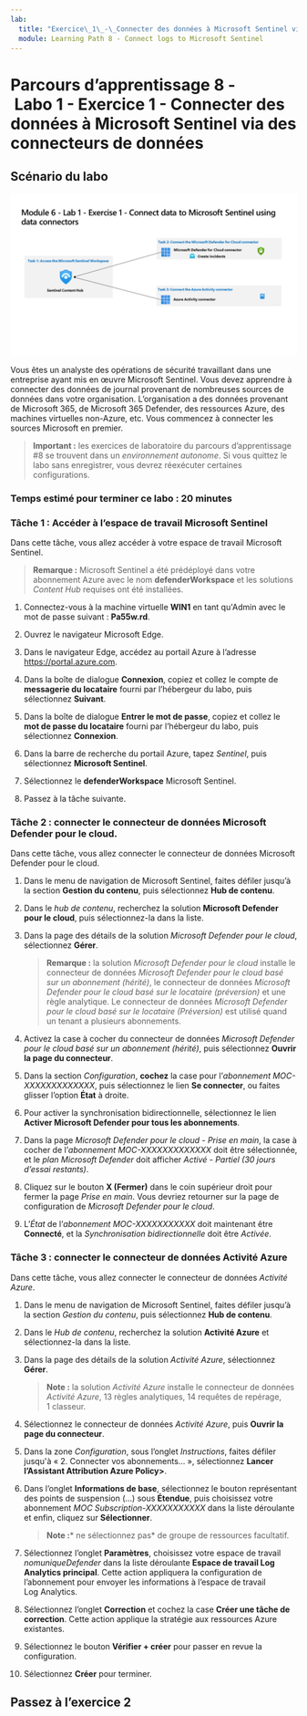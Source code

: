 ```yaml
---
lab:
  title: "Exercice\_1\_-\_Connecter des données à Microsoft Sentinel via des connecteurs de données"
  module: Learning Path 8 - Connect logs to Microsoft Sentinel
---
```


# Parcours d’apprentissage 8 - Labo 1 - Exercice 1 - Connecter des données à Microsoft Sentinel via des connecteurs de données

## Scénario du labo

![Vue d’ensemble du labo](../Media/SC-200-Lab_Diagrams_Mod6_L1_Ex1.png)

Vous êtes un analyste des opérations de sécurité travaillant dans une entreprise ayant mis en œuvre Microsoft Sentinel. Vous devez apprendre à connecter des données de journal provenant de nombreuses sources de données dans votre organisation. L’organisation a des données provenant de Microsoft 365, de Microsoft 365 Defender, des ressources Azure, des machines virtuelles non-Azure, etc. Vous commencez à connecter les sources Microsoft en premier.

>**Important :** les exercices de laboratoire du parcours d’apprentissage #8 se trouvent dans un *environnement autonome*. Si vous quittez le labo sans enregistrer, vous devrez réexécuter certaines configurations.

### Temps estimé pour terminer ce labo : 20 minutes

### Tâche 1 : Accéder à l’espace de travail Microsoft Sentinel

Dans cette tâche, vous allez accéder à votre espace de travail Microsoft Sentinel.

>**Remarque :** Microsoft Sentinel a été prédéployé dans votre abonnement Azure avec le nom **defenderWorkspace** et les solutions *Content Hub* requises ont été installées.

1. Connectez-vous à la machine virtuelle **WIN1** en tant qu'Admin avec le mot de passe suivant : **Pa55w.rd**.  

1. Ouvrez le navigateur Microsoft Edge.

1. Dans le navigateur Edge, accédez au portail Azure à l’adresse <https://portal.azure.com>.

1. Dans la boîte de dialogue **Connexion**, copiez et collez le compte de **messagerie du locataire** fourni par l’hébergeur du labo, puis sélectionnez **Suivant**.

1. Dans la boîte de dialogue **Entrer le mot de passe**, copiez et collez le **mot de passe du locataire** fourni par l’hébergeur du labo, puis sélectionnez **Connexion**.

1. Dans la barre de recherche du portail Azure, tapez *Sentinel*, puis sélectionnez **Microsoft Sentinel**.

1. Sélectionnez le **defenderWorkspace** Microsoft Sentinel.

1. Passez à la tâche suivante.

### Tâche 2 : connecter le connecteur de données Microsoft Defender pour le cloud.

Dans cette tâche, vous allez connecter le connecteur de données Microsoft Defender pour le cloud.

   <!--- >>**Important:** To *Enable* Bi-directional sync, please rerun  **[Lab 05 Exercise 1](https://microsoftlearning.github.io/SC-200T00A-Microsoft-Security-Operations-Analyst/Instructions/Labs/LAB_AK_05_Lab1_Ex01_Enable_MDC.html)**, Task 2, and select **Setup** from the *Microsoft Defender for Cloud* navigation menu to verify all eligible Azure subscriptions are onboarded. --->

1. Dans le menu de navigation de Microsoft Sentinel, faites défiler jusqu’à la section **Gestion du contenu**, puis sélectionnez **Hub de contenu**.

1. Dans le *hub de contenu*, recherchez la solution **Microsoft Defender pour le cloud**, puis sélectionnez-la dans la liste.

1. Dans la page des détails de la solution *Microsoft Defender pour le cloud*, sélectionnez **Gérer**.

    >**Remarque :** la solution *Microsoft Defender pour le cloud* installe le connecteur de données *Microsoft Defender pour le cloud basé sur un abonnement (hérité)*, le connecteur de données *Microsoft Defender pour le cloud basé sur le locataire (préversion)* et une règle analytique. Le connecteur de données *Microsoft Defender pour le cloud basé sur le locataire (Préversion)* est utilisé quand un tenant a plusieurs abonnements.

1. Activez la case à cocher du connecteur de données *Microsoft Defender pour le cloud basé sur un abonnement (hérité)*, puis sélectionnez **Ouvrir la page du connecteur**.

1. Dans la section *Configuration*, **cochez** la case pour l’*abonnement MOC-XXXXXXXXXXXXX*, puis sélectionnez le lien **Se connecter**, ou faites glisser l’option **État** à droite.

1. Pour activer la synchronisation bidirectionnelle, sélectionnez le lien **Activer Microsoft Defender pour tous les abonnements**.

1. Dans la page *Microsoft Defender pour le cloud - Prise en main*, la case à cocher de l’*abonnement MOC-XXXXXXXXXXXXX* doit être sélectionnée, et le *plan Microsoft Defender* doit afficher *Activé - Partiel (30 jours d’essai restants)*.

1. Cliquez sur le bouton **X (Fermer)** dans le coin supérieur droit pour fermer la page *Prise en main*. Vous devriez retourner sur la page de configuration de *Microsoft Defender pour le cloud*.

1. L’*État* de l’*abonnement MOC-XXXXXXXXXXX* doit maintenant être **Connecté**, et la *Synchronisation bidirectionnelle* doit être *Activée*.

    <!--- 1. Scroll down and under the *Create incidents - Recommended!* area, verify that *Create incidents automatically from all alerts generated in this connected service* is **Enabled**. --->

### Tâche 3 : connecter le connecteur de données Activité Azure

Dans cette tâche, vous allez connecter le connecteur de données *Activité Azure*.

1. Dans le menu de navigation de Microsoft Sentinel, faites défiler jusqu’à la section *Gestion du contenu*, puis sélectionnez **Hub de contenu**.

1. Dans le *Hub de contenu*, recherchez la solution **Activité Azure** et sélectionnez-la dans la liste.

1. Dans la page des détails de la solution *Activité Azure*, sélectionnez **Gérer**.

    >**Note :** la solution *Activité Azure* installe le connecteur de données *Activité Azure*, 13 règles analytiques, 14 requêtes de repérage, 1 classeur.

1. Sélectionnez le connecteur de données *Activité Azure*, puis **Ouvrir la page du connecteur**.

1. Dans la zone  *Configuration*, sous l’onglet *Instructions*, faites défiler jusqu'à « 2. Connecter vos abonnements… », sélectionnez **Lancer l’Assistant Attribution Azure Policy>**.

1. Dans l’onglet **Informations de base**, sélectionnez le bouton représentant des points de suspension (…) sous **Étendue**, puis choisissez votre abonnement *MOC Subscription-XXXXXXXXXXX* dans la liste déroulante et enfin, cliquez sur **Sélectionner**.

    >**Note :*** ne sélectionnez pas* de groupe de ressources facultatif.

1. Sélectionnez l’onglet **Paramètres**, choisissez votre espace de travail *nomuniqueDefender* dans la liste déroulante **Espace de travail Log Analytics principal**. Cette action appliquera la configuration de l’abonnement pour envoyer les informations à l’espace de travail Log Analytics.

1. Sélectionnez l’onglet **Correction** et cochez la case **Créer une tâche de correction**. Cette action applique la stratégie aux ressources Azure existantes.

1. Sélectionnez le bouton **Vérifier + créer** pour passer en revue la configuration.

1. Sélectionnez **Créer** pour terminer.

## Passez à l’exercice 2
